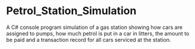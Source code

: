 # Petrol_Station_Simulation
A C# console program simulation of a gas station showing how cars are assigned to pumps,
how much petrol  is put in a car in litters, the amount to be paid and a transaction record
for all cars serviced at the station.
